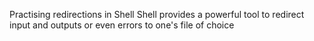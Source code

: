 Practising redirections in Shell
Shell provides a powerful tool to redirect input and outputs or even errors to one's file of choice
